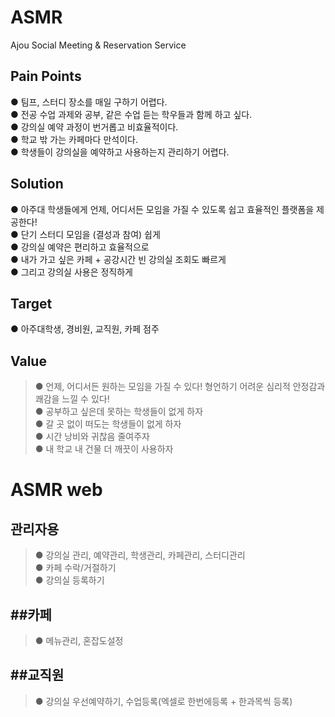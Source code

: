 # ASMR   

Ajou Social Meeting & Reservation Service    

Pain Points   
---------------------------   
●  팀프, 스터디 장소를 매일 구하기 어렵다.   
●  전공 수업 과제와 공부, 같은 수업 듣는 학우들과 함께 하고 싶다.   
●  강의실 예약 과정이 번거롭고 비효율적이다.   
●  학교 밖 가는 카페마다 만석이다.   
●  학생들이 강의실을 예약하고 사용하는지 관리하기 어렵다.   
   
Solution
---------------------------
●  아주대 학생들에게 언제, 어디서든 모임을 가질 수 있도록 쉽고 효율적인 플랫폼을 제공한다!   
●  단기 스터디 모임을 (결성과 참여) 쉽게   
●  강의실 예약은 편리하고 효율적으로   
●  내가 가고 싶은 카페 + 공강시간 빈 강의실 조회도 빠르게   
●  그리고 강의실 사용은 정직하게   

Target
----------------------------
●  아주대학생, 경비원, 교직원, 카페 점주

Value
-----------------------------
>●  언제, 어디서든 원하는 모임을 가질 수 있다! 형언하기 어려운 심리적 안정감과 쾌감을 느낄 수 있다!   
>●  공부하고 싶은데 못하는 학생들이 없게 하자   
>●  갈 곳 없이 떠도는 학생들이 없게 하자   
>●  시간 낭비와 귀찮음 줄여주자   
>●  내 학교 내 건물 더 깨끗이 사용하자

# ASMR web
관리자용
-------------------------------
>●  강의실 관리, 예약관리, 학생관리, 카페관리, 스터디관리   
>●  카페 수락/거절하기   
>●  강의실 등록하기   

##카페
-------------------------------
>●  메뉴관리, 혼잡도설정   

##교직원
---------------------------------
>●  강의실 우선예약하기, 수업등록(엑셀로 한번에등록 + 한과목씩 등록)

